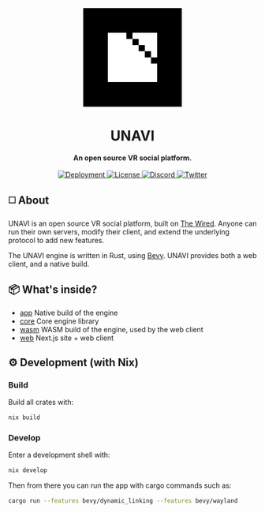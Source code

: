 <div align="center">
  <img src="./assets/block-logo.png" alt="UNAVI Logo" height="200" />
  <h1>UNAVI</h1>
  <strong>An open source VR social platform.</strong>
</div>

<br />

<div align="center">
  <a href="https://unavi.xyz">
    <img alt="Deployment" src="https://img.shields.io/github/deployments/unavi-xyz/unavi/production?label=deployment">
  </a>
  <a href="https://github.com/unavi-xyz/unavi/blob/main/LICENSE">
    <img src="https://img.shields.io/github/license/unavi-xyz/unavi" alt="License" />
  </a>
  <a href="https://discord.gg/VCsAEneUMn">
    <img src="https://img.shields.io/discord/918705784311939134.svg?label=&logo=discord&logoColor=ffffff&color=7389D8&labelColor=6A7EC2" alt="Discord" />
  </a>
  <a href="https://twitter.com/unavi_xyz">
    <img src="https://img.shields.io/badge/unavi__xyz--1DA1F2?logo=twitter" alt="Twitter" />
  </a>
</div>

## ◻️ About

UNAVI is an open source VR social platform, built on [The Wired](https://github.com/unavi-xyz/wired-protocol).
Anyone can run their own servers, modify their client, and extend the underlying protocol to add new features.

The UNAVI engine is written in Rust, using [Bevy](https://bevyengine.org/).
UNAVI provides both a web client, and a native build.

## 📦 What's inside?

- [app](/app) Native build of the engine
- [core](/core) Core engine library
- [wasm](/wasm) WASM build of the engine, used by the web client
- [web](/web) Next.js site + web client

## ⚙️ Development (with Nix)

### Build

Build all crates with:

```bash
nix build
```

### Develop

Enter a development shell with:

```bash
nix develop
```

Then from there you can run the app with cargo commands such as:

```bash
cargo run --features bevy/dynamic_linking --features bevy/wayland
```
